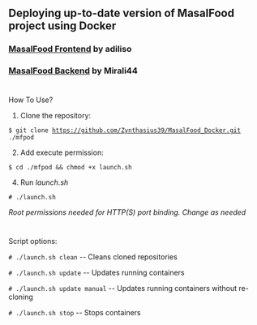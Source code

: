 ## Deploying up-to-date version of **MasalFood** project using Docker

### [MasalFood Frontend](https://github.com/Mirali44/MasalFood) by adiliso
### [MasalFood Backend](https://github.com/adiliso/MasalFood) by Mirali44
#

How To Use?
1. Clone the repository:

<code>$ git clone https://github.com/Zynthasius39/MasalFood_Docker.git ./mfpod</code>

2. Add execute permission:

<code>$ cd ./mfpod && chmod +x launch.sh</code>

4. Run *launch.sh*

<code># ./launch.sh</code>

*Root permissions needed for HTTP(S) port binding. Change as needed*
#

Script options:

<code>\# ./launch.sh clean</code> -- Cleans cloned repositories

<code>\# ./launch.sh update</code> -- Updates running containers

<code>\# ./launch.sh update manual</code> -- Updates running containers without re-cloning

<code>\# ./launch.sh stop</code> -- Stops containers
#
